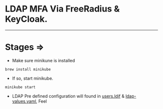 # LDAP MFA Via FreeRadius & KeyCloak.

-----


# Stages =>

* Make sure minikune is installed

```
brew install minikube
```

* If so,  start minikube.

```
minikube start
```

* LDAP Pre defined configuration will found in [users.ldif]() & [ldap-values.yaml](), Feel 
